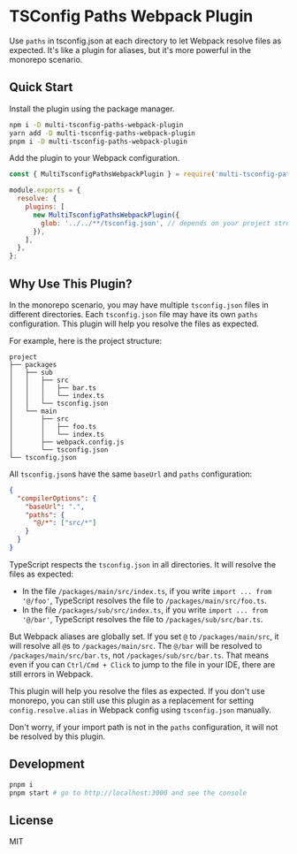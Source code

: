 # TSConfig Paths Webpack Plugin

Use `paths` in tsconfig.json at each directory to let Webpack resolve files as expected. It's like a plugin for aliases, but it's more powerful in the monorepo scenario.

## Quick Start

Install the plugin using the package manager.

```bash
npm i -D multi-tsconfig-paths-webpack-plugin
yarn add -D multi-tsconfig-paths-webpack-plugin
pnpm i -D multi-tsconfig-paths-webpack-plugin
```

Add the plugin to your Webpack configuration.

```javascript
const { MultiTsconfigPathsWebpackPlugin } = require('multi-tsconfig-paths-webpack-plugin');

module.exports = {
  resolve: {
    plugins: [
      new MultiTsconfigPathsWebpackPlugin({
        glob: '../../**/tsconfig.json', // depends on your project structure
      }),
    ],
  },
};
```

## Why Use This Plugin?

In the monorepo scenario, you may have multiple `tsconfig.json` files in different directories. Each `tsconfig.json` file may have its own `paths` configuration. This plugin will help you resolve the files as expected.

For example, here is the project structure:

```
project
├── packages
│   ├── sub
│   │   ├── src
│   │   │   ├── bar.ts
│   │   │   └── index.ts
│   │   └── tsconfig.json
│   └── main
│       ├── src
│       │   ├── foo.ts
│       │   └── index.ts
│       ├── webpack.config.js
│       └── tsconfig.json
└── tsconfig.json
```

All `tsconfig.json`s have the same `baseUrl` and `paths` configuration:

```json
{
  "compilerOptions": {
    "baseUrl": ".",
    "paths": {
      "@/*": ["src/*"]
    }
  }
}
```

TypeScript respects the `tsconfig.json` in all directories. It will resolve the files as expected:

- In the file `/packages/main/src/index.ts`, if you write `import ... from '@/foo'`, TypeScript resolves the file to `/packages/main/src/foo.ts`.
- In the file `/packages/sub/src/index.ts`, if you write `import ... from '@/bar'`, TypeScript resolves the file to `/packages/sub/src/bar.ts`.

But Webpack aliases are globally set. If you set `@` to `/packages/main/src`, it will resolve all `@`s to `/packages/main/src`. The `@/bar` will be resolved to `/packages/main/src/bar.ts`, not `/packages/sub/src/bar.ts`. That means even if you can `Ctrl/Cmd + Click` to jump to the file in your IDE, there are still errors in Webpack.

This plugin will help you resolve the files as expected. If you don't use monorepo, you can still use this plugin as a replacement for setting `config.resolve.alias` in Webpack config using `tsconfig.json` manually.

Don't worry, if your import path is not in the `paths` configuration, it will not be resolved by this plugin.

## Development

```bash
pnpm i
pnpm start # go to http://localhost:3000 and see the console
```

## License

MIT
